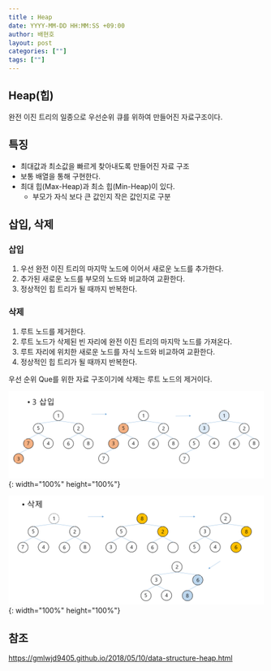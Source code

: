 ```yaml
---
title : Heap
date: YYYY-MM-DD HH:MM:SS +09:00
author: 배현호
layout: post
categories: [""]
tags: [""]
---
```


## Heap(힙)
완전 이진 트리의 일종으로 우선순위 큐를 위하여 만들어진 자료구조이다.

## 특징
- 최대값과 최소값을 빠르게 찾아내도록 만들어진 자료 구조
- 보통 배열을 통해 구현한다.
- 최대 힙(Max-Heap)과 최소 힙(Min-Heap)이 있다.
  - 부모가 자식 보다 큰 값인지 작은 값인지로 구분

## 삽입, 삭제
### 삽입
1. 우선 완전 이진 트리의 마지막 노드에 이어서 새로운 노드를 추가한다.
2. 추가된 새로운 노드를 부모의 노드와 비교하여 교환한다.
3. 정상적인 힙 트리가 될 때까지 반복한다.

### 삭제
1. 루트 노드를 제거한다.
2. 루트 노드가 삭제된 빈 자리에 완전 이진 트리의 마지막 노드를 가져온다.
3. 루트 자리에 위치한 새로운 노드를 자식 노드와 비교하여 교환한다.
4. 정상적인 힙 트리가 될 때까지 반복한다.

우선 순위 Que를 위한 자료 구조이기에 삭제는 루트 노드의 제거이다.

![img.png](../../assets/images/post/dataStructure/2024-11-04-heap/img.png){: width="100%" height="100%"}
   
   
![img_1.png](../../assets/images/post/dataStructure/2024-11-04-heap/img_1.png){: width="100%" height="100%"}


## 참조
https://gmlwjd9405.github.io/2018/05/10/data-structure-heap.html